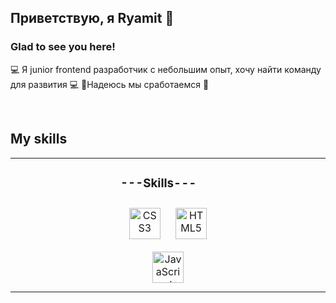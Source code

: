 ## Приветствую, я Ryamit 👋  
  



### Glad to see you here!  
💻 Я junior frontend разработчик с небольшим опыт, хочу найти команду для развития 💻
🌴Надеюсь мы сработаемся 🌴  
  

<br/>  



## My skills   
<table><tr><td valign="top" width="33%">



</td><td valign="top" width="33%">



### ---Skills---  
<div align="center">  
<a href="https://www.w3schools.com/css/" target="_blank"><img style="margin: 10px" src="https://profilinator.rishav.dev/skills-assets/css3-original-wordmark.svg" alt="CSS3" height="50" /></a>  
<a href="https://en.wikipedia.org/wiki/HTML5" target="_blank"><img style="margin: 10px" src="https://profilinator.rishav.dev/skills-assets/html5-original-wordmark.svg" alt="HTML5" height="50" /></a>  
<a href="https://www.javascript.com/" target="_blank"><img style="margin: 10px" src="https://profilinator.rishav.dev/skills-assets/javascript-original.svg" alt="JavaScript" height="50" /></a>  
</div>

</td><td valign="top" width="33%">



</td></tr></table>  

<br/>  


